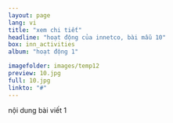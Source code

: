 ```yaml
---
layout: page
lang: vi
title: "xem chi tiết"
headline: "hoạt động của innetco, bài mẫu 10"
box: inn_activities
album: "hoạt động 1"

imagefolder: images/temp12
preview: 10.jpg
full: 10.jpg
linkto: "#"
---
```


nội dung bài viết 1